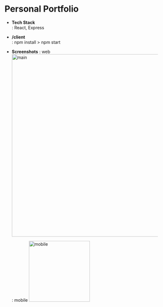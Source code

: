 # Personal Portfolio

- **Tech Stack**  
  : React, Express

* **/client**  
  : npm install > npm start

* **Screenshots**
  : web
  <img width="600" alt="main" src="https://user-images.githubusercontent.com/60384482/87149650-9d46fe00-c2eb-11ea-8ac9-110ab5b9b103.png">

  : mobile
  <img width="200" alt="mobile" src="https://user-images.githubusercontent.com/60384482/87149707-b354be80-c2eb-11ea-802f-81e71943198f.PNG">
